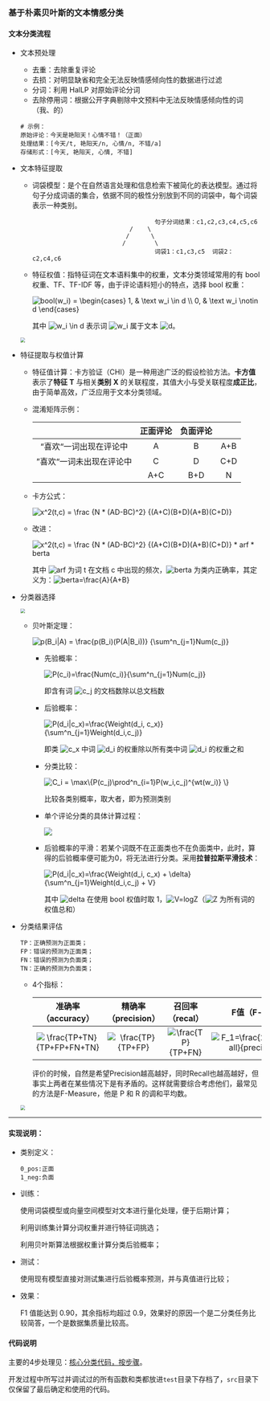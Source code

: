 ### 基于朴素贝叶斯的文本情感分类

#### 文本分类流程

- 文本预处理

  - 去重：去除重复评论
  - 去损：对明显缺省和完全无法反映情感倾向性的数据进行过滤
  - 分词：利用 HalLP 对原始评论分词
  - 去除停用词：根据公开字典剔除中文预料中无法反映情感倾向性的词（我、的）

  ```
  # 示例：
  原始评论：今天是艳阳天！心情不错！（正面）
  处理结果：[今天/t, 艳阳天/n, 心情/n, 不错/a]
  存储形式：[今天, 艳阳天, 心情, 不错]
  ```

- 文本特征提取

  - 词袋模型：是个在自然语言处理和信息检索下被简化的表达模型。通过将句子分成词语的集合，依据不同的极性分别放到不同的词袋中，每个词袋表示一种类别。

    ```shell
    	                              句子分词结果：c1,c2,c3,c4,c5,c6
    						   /    \
    						  /      \
    						 /        \
    	                              词袋1：c1,c3,c5  词袋2：c2,c4,c6
    ```

  - 特征权值：指特征词在文本语料集中的权重，文本分类领域常用的有 bool 权重、TF、TF-IDF 等，由于评论语料短小的特点，选择 bool 权重：
  
    <img src="https://latex.codecogs.com/png.image?\dpi{110}&space;bool(w_i)&space;=&space;\begin{cases}&space;1,&space;&&space;\text&space;w_i&space;\in&space;d&space;\\&space;0,&space;&&space;\text&space;w_i&space;\notin&space;d&space;\end{cases}" title="bool(w_i) = \begin{cases} 1, & \text w_i \in d \\ 0, & \text w_i \notin d \end{cases}" />
    
    其中 <img src="https://latex.codecogs.com/png.image?\dpi{110}&space;w_i&space;\in&space;d" title="w_i \in d" /> 表示词 <img src="https://latex.codecogs.com/png.image?\dpi{110}&space;w_i" title="w_i" /> 属于文本 <img src="https://latex.codecogs.com/png.image?\dpi{110}&space;d" title="d" />。

  <img src="https://note.youdao.com/yws/public/resource/30dbf02d1f596871f96b3bac4a78188f/xmlnote/3D48515EB85041E7A7B2615EF8FB33BE/8571" style="zoom: 60%;" />

- 特征提取与权值计算

  - 特征值计算：卡方验证（CHI）是一种用途广泛的假设检验方法。**卡方值**表示了**特征** **T** 与相关**类别** **X** 的关联程度，其值大小与受关联程度**成正比**，由于简单高效，广泛应用于文本分类领域。

  - 混淆矩阵示例：

    |                          | 正面评论 | 负面评论 |      |
    | :----------------------: | :------: | :------: | :--: |
    |  “喜欢“一词出现在评论中  |    A     |    B     | A+B  |
    | ”喜欢“一词未出现在评论中 |    C     |    D     | C+D  |
    |                          |   A+C    |   B+D    |  N   |

  - 卡方公式：
    
    <img src="https://latex.codecogs.com/png.image?\dpi{110}&space;x^2(t,c)&space;=&space;\frac&space;{N&space;*&space;(AD-BC)^2}&space;{(A&plus;C)(B&plus;D)(A&plus;B)(C&plus;D)}" title="x^2(t,c) = \frac {N * (AD-BC)^2} {(A+C)(B+D)(A+B)(C+D)}" />

  - 改进：
    
    <img src="https://latex.codecogs.com/png.image?\dpi{110}&space;x^2(t,c)&space;=&space;\frac&space;{N&space;*&space;(AD-BC)^2}&space;{(A&plus;C)(B&plus;D)(A&plus;B)(C&plus;D)}&space;*&space;arf&space;*&space;berta" title="x^2(t,c) = \frac {N * (AD-BC)^2} {(A+C)(B+D)(A+B)(C+D)} * arf * berta" />
    
    其中 <img src="https://latex.codecogs.com/png.image?\dpi{110}&space;arf" title="arf" /> 为词 t 在文档 c 中出现的频次，<img src="https://latex.codecogs.com/png.image?\dpi{110}&space;berta" title="berta" /> 为类内正确率，其定义为：<img src="https://latex.codecogs.com/png.image?\dpi{110}&space;berta=\frac{A}{A&plus;B}" title="berta=\frac{A}{A+B}" />

- 分类器选择

  <img src="https://note.youdao.com/yws/public/resource/30dbf02d1f596871f96b3bac4a78188f/xmlnote/B97AB38C9F1C47B1B1C96B59965F937D/8575" style="zoom:60%;" />

  - 贝叶斯定理：
    
    <img src="https://latex.codecogs.com/png.image?\dpi{110}&space;p(B_i|A)&space;=&space;\frac{p(B_i)(P(A|B_i))}&space;{\sum^n_{j=1}Num(c_j)}" title="p(B_i|A) = \frac{p(B_i)(P(A|B_i))} {\sum^n_{j=1}Num(c_j)}" />

    - 先验概率：
      
      <img src="https://latex.codecogs.com/png.image?\dpi{110}&space;P(c_i)=\frac{Num(c_i)}{\sum^n_{j=1}Num(c_j)}" title="P(c_i)=\frac{Num(c_i)}{\sum^n_{j=1}Num(c_j)}" />
      
      即含有词 <img src="https://latex.codecogs.com/png.image?\dpi{110}&space;c_j" title="c_j" /> 的文档数除以总文档数

    - 后验概率：
      
      <img src="https://latex.codecogs.com/png.image?\dpi{110}&space;P(d_i|c_x)=\frac{Weight(d_i,&space;c_x)}&space;{\sum^n_{j=1}Weight(d_i,c_j)}" title="P(d_i|c_x)=\frac{Weight(d_i, c_x)} {\sum^n_{j=1}Weight(d_i,c_j)}" />
      
      即类 <img src="https://latex.codecogs.com/png.image?\dpi{110}&space;c_x" title="c_x" /> 中词 <img src="https://latex.codecogs.com/png.image?\dpi{110}&space;d_i" title="d_i" /> 的权重除以所有类中词 <img src="https://latex.codecogs.com/png.image?\dpi{110}&space;d_i" title="d_i" /> 的权重之和

    - 分类比较：
      
      <img src="https://latex.codecogs.com/png.image?\dpi{110}&space;C_i&space;=&space;\max\{P(c_j)\prod^n_{i=1}P(w_i,c_j)^{wt(w_i)}&space;\}" title="C_i = \max\{P(c_j)\prod^n_{i=1}P(w_i,c_j)^{wt(w_i)} \}" />
      
      比较各类别概率，取大者，即为预测类别

    - 单个评论分类的具体计算过程：

      ![](https://note.youdao.com/yws/public/resource/30dbf02d1f596871f96b3bac4a78188f/xmlnote/74245EE858D147F5B717C4526F1F032F/8577)

    - 后验概率的平滑：若某个词既不在正面类也不在负面类中，此时，算得的后验概率便可能为0，将无法进行分类。采用**拉普拉斯平滑技术**：
      
      <img src="https://latex.codecogs.com/png.image?\dpi{110}&space;P(d_i|c_x)=\frac{Weight(d_i,&space;c_x)&space;&plus;&space;\delta}&space;{\sum^n_{j=1}Weight(d_i,c_j)&space;&plus;&space;V}" title="P(d_i|c_x)=\frac{Weight(d_i, c_x) + \delta} {\sum^n_{j=1}Weight(d_i,c_j) + V}" />
      
      其中 <img src="https://latex.codecogs.com/png.image?\dpi{110}&space;delta" title="delta" /> 在使用 bool 权值时取 1，<img src="https://latex.codecogs.com/png.image?\dpi{110}&space;V=logZ" title="V=logZ" />（<img src="https://latex.codecogs.com/png.image?\dpi{110}&space;Z" title="Z" /> 为所有词的权值总和）

- 分类结果评估

  ```
  TP：正确预测为正面类；
  FP：错误的预测为正面类；
  FN：错误的预测为负面类；
  TN：正确的预测为负面类；
  ```

  - 4个指标：

    |     准确率（accuracy）      | 精确率（precision） |  召回率（recal）   |                 F值（F-measure）                  |
    | :-------------------------: | :-----------------: | :----------------: | :-----------------------------------------------: |
    | <img src="https://latex.codecogs.com/png.image?\dpi{110}&space;\frac{TP&plus;TN}{TP&plus;FP&plus;FN&plus;TN}" title="\frac{TP+TN}{TP+FP+FN+TN}" /> | <img src="https://latex.codecogs.com/png.image?\dpi{110}&space;\frac{TP}{TP&plus;FP}" title="\frac{TP}{TP+FP}" />  | <img src="https://latex.codecogs.com/png.image?\dpi{110}&space;\frac{TP}{TP&plus;FN}" title="\frac{TP}{TP+FN}" /> | <img src="https://latex.codecogs.com/png.image?\dpi{110}&space;F_1=\frac{2*precision*recall}{precision&plus;recall}" title="F_1=\frac{2*precision*recall}{precision+recall}" /> |

    评价的时候，自然是希望Precision越高越好，同时Recall也越高越好，但事实上两者在某些情况下是有矛盾的。这样就需要综合考虑他们，最常见的方法是F-Measure，他是 P 和 R 的调和平均数。

  <img src="https://note.youdao.com/yws/public/resource/30dbf02d1f596871f96b3bac4a78188f/xmlnote/3D2337C7173E4158B699516B90758CFC/8579" style="zoom:60%;" />

---

#### 实现说明：

- 类别定义：

  ```
  0_pos:正面
  1_neg:负面
  ```

- 训练：

  使用词袋模型或向量空间模型对文本进行量化处理，便于后期计算；

  利用训练集计算分词权重并进行特征词挑选；

  利用贝叶斯算法根据权重计算分类后验概率；

- 测试：

  使用现有模型直接对测试集进行后验概率预测，并与真值进行比较；

- 效果：

  F1 值能达到 0.90，其余指标均超过 0.9，效果好的原因一个是二分类任务比较简答，一个是数据集质量比较高。

#### 代码说明

主要的4步处理见：[核心分类代码，按步骤](https://github.com/sinat-biao/weiboemotionclassing/tree/master/src/main/java/com/biao/weiboemotionclassing/operation)。

开发过程中所写过并调试过的所有函数和类都放进`test`目录下存档了，`src`目录下仅保留了最后确定和使用的代码。
